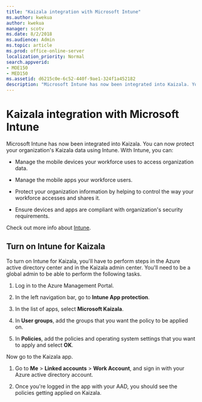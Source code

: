 ```yaml
---
title: "Kaizala integration with Microsoft Intune"
ms.author: kwekua
author: kwekua
manager: scotv
ms.date: 8/2/2018
ms.audience: Admin
ms.topic: article
ms.prod: office-online-server
localization_priority: Normal
search.appverid:
- MOE150
- MED150
ms.assetid: d6215c0e-6c52-440f-9ae1-324f1a452182
description: "Microsoft Intune has now been integrated into Kaizala. You can now protect your organization's Kaizala data using Intune. With Intune, you can:"
---
```


# Kaizala integration with Microsoft Intune

Microsoft Intune has now been integrated into Kaizala. You can now protect your organization's Kaizala data using Intune. With Intune, you can:
  
- Manage the mobile devices your workforce uses to access organization data.
    
- Manage the mobile apps your workforce users.
    
- Protect your organization information by helping to control the way your workforce accesses and shares it.
    
- Ensure devices and apps are compliant with organization's security requirements.
    
Check out more info about [Intune](https://go.microsoft.com/fwlink/?linkid=867592).
  
## Turn on Intune for Kaizala

To turn on Intune for Kaizala, you'll have to perform steps in the Azure active directory center and in the Kaizala admin center. You'll need to be a global admin to be able to perform the following tasks.
  
1. Log in to the Azure Management Portal.
    
2. In the left navigation bar, go to **Intune App protection**.
    
3. In the list of apps, select **Microsoft Kaizala**.
    
4. In **User groups**, add the groups that you want the policy to be applied on.
    
5. In **Policies**, add the policies and operating system settings that you want to apply and select **OK**.
    
Now go to the Kaizala app.
  
1. Go to **Me** \> **Linked accounts** \> **Work Account**, and sign in with your Azure active directory account.
    
2. Once you're logged in the app with your AAD, you should see the policies getting applied on Kaizala.
    

